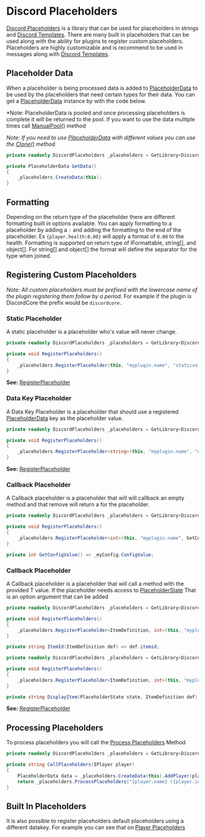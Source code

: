 # Discord Placeholders

[Discord Placeholders](../Generated/Oxide.Ext.Discord/Libraries/DiscordPlaceholders.md)
is a library that can be used for placeholders in strings and [Discord Templates](DiscordTemplates.md).
There are many built in placeholders that can be used along with the ability for plugins to register custom placeholders.
Placeholders are highly customizable and is recommend to be used in messages along with [Discord Templates](DiscordTemplates.md).

## Placeholder Data
When a placeholder is being processed data is added to [PlaceholderData](../Generated/Oxide.Ext.Discord/Libraries/PlaceholderData.md) 
to be used by the placeholders that need certain types for their data. You can get a [PlaceholderData](../Generated/Oxide.Ext.Discord/Libraries/PlaceholderData.md)
instance by with the code below.  

*Note: PlaceholderData is pooled and once processing placeholders is complete it will be returned to the pool. If you want to use the data multiple times call
[ManualPool()](../Generated/Oxide.Ext.Discord/Libraries/PlaceholderData.md#manualpool-method) method  

*Note: If you need to use [PlaceholderData](../Generated/Oxide.Ext.Discord/Libraries/PlaceholderData.md) 
with different values you can use the [Clone()](../Generated/Oxide.Ext.Discord/Libraries/PlaceholderData.md#clone-method) method*  

```csharp
private readonly DiscordPlaceholders _placeholders = GetLibrary<DiscordPlaceholders>();

private PlaceholderData GetData()
{
    _placeholders.CreateData(this);
}
```

## Formatting

Depending on the return type of the placeholder there are different formatting built in options available. 
You can apply formatting to a placeholder by adding a `:` and adding the formatting to the end of the placeholder. 
Ex `{player.health:0.00}` will apply a format of `0.00` to the health. 
Formatting is supported on return type of IFormattable, string[], and object[].
For string[] and object[] the format will define the separator for the type when joined.

## Registering Custom Placeholders

*Note: All custom placeholders must be prefixed with the lowercase name of the plugin registering them follow by a period.*
For example if the plugin is DiscordCore the prefix would be `discordcore.`

### Static Placeholder

A static placeholder is a placeholder who's value will never change.

```csharp
private readonly DiscordPlaceholders _placeholders = GetLibrary<DiscordPlaceholders>();

private void RegisterPlaceholders()
{
    _placeholders.RegisterPlaceholder(this, "myplugin.name", "staticvalue");
}
```

**See:**
[RegisterPlaceholder](../Generated/Oxide.Ext.Discord/Libraries/DiscordPlaceholders.md#registerplaceholder-method-1-of-7)

### Data Key Placeholder
A Data Key Placeholder is a placeholder that should use a registered [PlaceholderData](../Generated/Oxide.Ext.Discord/Libraries/PlaceholderData.md) 
key as the placeholder value.

```csharp
private readonly DiscordPlaceholders _placeholders = GetLibrary<DiscordPlaceholders>();

private void RegisterPlaceholders()
{
    _placeholders.RegisterPlaceholder<string>(this, "myplugin.name", "datakey");
}
```

**See:**
[RegisterPlaceholder](../Generated/Oxide.Ext.Discord/Libraries/DiscordPlaceholders.md#registerplaceholder-method-3-of-7)

### Callback Placeholder

A Callback placeholder is a placeholder that will will callback an empty method and that remove will return a <TResult> for the placeholder.

```csharp
private readonly DiscordPlaceholders _placeholders = GetLibrary<DiscordPlaceholders>();

private void RegisterPlaceholders()
{
    _placeholders.RegisterPlaceholder<int>(this, "myplugin.name", GetConfigValue);
}

private int GetConfigValue() => _myConfig.ConfigValue;
```

### Callback<T> Placeholder

A Callback<T> placeholder is a placeholder that will call a method with the provided T value.
If the placeholder needs access to [PlaceholderState](../Generated/Oxide.Ext.Discord/Libraries/PlaceholderState.md)
That is an option argument that can be added

```csharp
private readonly DiscordPlaceholders _placeholders = GetLibrary<DiscordPlaceholders>();

private void RegisterPlaceholders()
{
    _placeholders.RegisterPlaceholder<ItemDefinition, int>(this, "myplugin.itemid", ItemId);
}

private string ItemId(ItemDefinition def) => def.itemid;
```

```csharp
private readonly DiscordPlaceholders _placeholders = GetLibrary<DiscordPlaceholders>();

private void RegisterPlaceholders()
{
    _placeholders.RegisterPlaceholder<ItemDefinition, int>(this, "myplugin.itemid", ItemId);
}

private string DisplayItem(PlaceholderState state, ItemDefinition def) => $"{def.displayName.english} {state.Data.Get<int>("itemamount")}x";
```

**See:**
[RegisterPlaceholder](../Generated/Oxide.Ext.Discord/Libraries/DiscordPlaceholders.md#registerplaceholder-method-5-of-7)

## Processing Placeholders

To process placeholders you will call the [Process Placeholders](../Generated/Oxide.Ext.Discord/Libraries/DiscordPlaceholders.md#processplaceholders-method) Method

```csharp
private readonly DiscordPlaceholders _placeholders = GetLibrary<DiscordPlaceholders>();

private string CallPlaceholders(IPlayer player)
{
    PlaceholderData data = _placeholders.CreateData(this).AddPlayer(player);
    return _placeholders.ProcessPlaceholders("{player.name} ({player.id})", data);
}
```

## Built In Placeholders
It is also possible to register placeholders default placeholders using a different datakey. For example you can see that on [Player Placeholders](../Generated/Oxide.Ext.Discord/Libraries/PlayerPlaceholders.md)